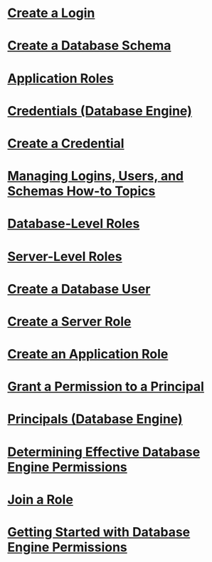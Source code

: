 # [Create a Login](create-a-login.md)
# [Create a Database Schema](create-a-database-schema.md)
# [Application Roles](application-roles.md)
# [Credentials (Database Engine)](credentials-database-engine.md)
# [Create a Credential](create-a-credential.md)
# [Managing Logins, Users, and Schemas How-to Topics](managing-logins-users-and-schemas-how-to-topics.md)
# [Database-Level Roles](database-level-roles.md)
# [Server-Level Roles](server-level-roles.md)
# [Create a Database User](create-a-database-user.md)
# [Create a Server Role](create-a-server-role.md)
# [Create an Application Role](create-an-application-role.md)
# [Grant a Permission to a Principal](grant-a-permission-to-a-principal.md)
# [Principals (Database Engine)](principals-database-engine.md)
# [Determining Effective Database Engine Permissions](determining-effective-database-engine-permissions.md)
# [Join a Role](join-a-role.md)
# [Getting Started with Database Engine Permissions](getting-started-with-database-engine-permissions.md)
